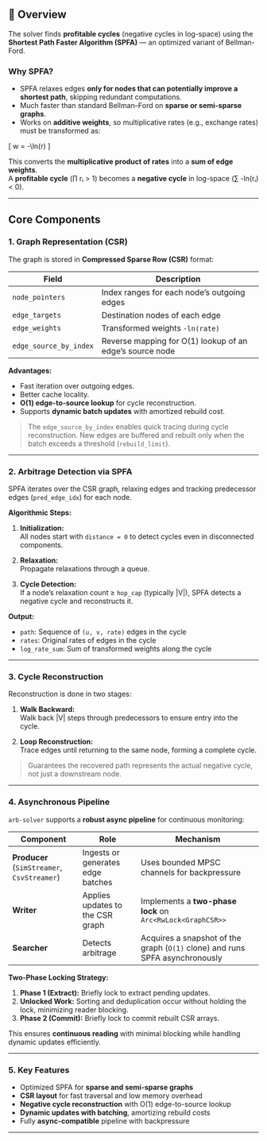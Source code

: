 ## 🚀 Overview

The solver finds **profitable cycles** (negative cycles in log-space) using the **Shortest Path Faster Algorithm (SPFA)** — an optimized variant of Bellman-Ford.

### Why SPFA?

- SPFA relaxes edges **only for nodes that can potentially improve a shortest path**, skipping redundant computations.
- Much faster than standard Bellman–Ford on **sparse or semi-sparse graphs**.
- Works on **additive weights**, so multiplicative rates (e.g., exchange rates) must be transformed as:

\[
w = -\ln(r)
\]

This converts the **multiplicative product of rates** into a **sum of edge weights**.  
A **profitable cycle** (∏ rᵢ > 1) becomes a **negative cycle** in log-space (∑ -ln(rᵢ) < 0).

---

## Core Components

### 1. Graph Representation (CSR)

The graph is stored in **Compressed Sparse Row (CSR)** format:

| Field | Description |
|-------|-------------|
| `node_pointers` | Index ranges for each node’s outgoing edges |
| `edge_targets` | Destination nodes of each edge |
| `edge_weights` | Transformed weights `-ln(rate)` |
| `edge_source_by_index` | Reverse mapping for O(1) lookup of an edge’s source node |

**Advantages:**

- Fast iteration over outgoing edges.
- Better cache locality.
- **O(1) edge-to-source lookup** for cycle reconstruction.
- Supports **dynamic batch updates** with amortized rebuild cost.

> The `edge_source_by_index` enables quick tracing during cycle reconstruction. New edges are buffered and rebuilt only when the batch exceeds a threshold (`rebuild_limit`).

---

### 2. Arbitrage Detection via SPFA

SPFA iterates over the CSR graph, relaxing edges and tracking predecessor edges (`pred_edge_idx`) for each node.  

**Algorithmic Steps:**

1. **Initialization:**  
   All nodes start with `distance = 0` to detect cycles even in disconnected components.

2. **Relaxation:**  
   Propagate relaxations through a queue.

3. **Cycle Detection:**  
   If a node’s relaxation count ≥ `hop_cap` (typically |V|), SPFA detects a negative cycle and reconstructs it.

**Output:**  

- `path`: Sequence of `(u, v, rate)` edges in the cycle  
- `rates`: Original rates of edges in the cycle  
- `log_rate_sum`: Sum of transformed weights along the cycle

---

### 3. Cycle Reconstruction

Reconstruction is done in two stages:

1. **Walk Backward:**  
   Walk back |V| steps through predecessors to ensure entry into the cycle.

2. **Loop Reconstruction:**  
   Trace edges until returning to the same node, forming a complete cycle.

> Guarantees the recovered path represents the actual negative cycle, not just a downstream node.

---

### 4. Asynchronous Pipeline

`arb-solver` supports a **robust async pipeline** for continuous monitoring:

| Component | Role | Mechanism |
|-----------|------|-----------|
| **Producer** (`SimStreamer`, `CsvStreamer`) | Ingests or generates edge batches | Uses bounded MPSC channels for backpressure |
| **Writer** | Applies updates to the CSR graph | Implements a **two-phase lock** on `Arc<RwLock<GraphCSR>>` |
| **Searcher** | Detects arbitrage | Acquires a snapshot of the graph (`O(1)` clone) and runs SPFA asynchronously |

**Two-Phase Locking Strategy:**

1. **Phase 1 (Extract):** Briefly lock to extract pending updates.  
2. **Unlocked Work:** Sorting and deduplication occur without holding the lock, minimizing reader blocking.  
3. **Phase 2 (Commit):** Briefly lock to commit rebuilt CSR arrays.

This ensures **continuous reading** with minimal blocking while handling dynamic updates efficiently.

---

### 5. Key Features

- Optimized SPFA for **sparse and semi-sparse graphs**
- **CSR layout** for fast traversal and low memory overhead
- **Negative cycle reconstruction** with O(1) edge-to-source lookup
- **Dynamic updates with batching**, amortizing rebuild costs
- Fully **async-compatible** pipeline with backpressure
---

